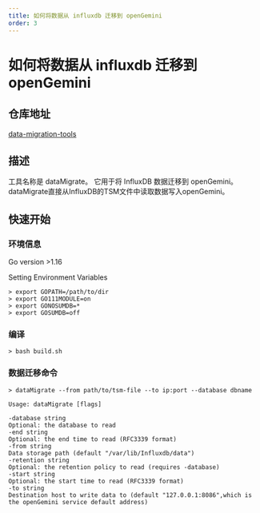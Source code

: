 ```yaml
---
title: 如何将数据从 influxdb 迁移到 openGemini
order: 3
---
```


# 如何将数据从 influxdb 迁移到 openGemini

## 仓库地址

[data-migration-tools](https://github.com/openGemini/data-migration-tools)

## 描述
工具名称是 dataMigrate。 它用于将 InfluxDB 数据迁移到 openGemini。
dataMigrate直接从InfluxDB的TSM文件中读取数据写入openGemini。

## 快速开始

### 环境信息
Go version >1.16

Setting Environment Variables
```
> export GOPATH=/path/to/dir
> export GO111MODULE=on
> export GONOSUMDB=*
> export GOSUMDB=off
```

### 编译
```
> bash build.sh
```

### 数据迁移命令
```
> dataMigrate --from path/to/tsm-file --to ip:port --database dbname
```

```
Usage: dataMigrate [flags]

-database string
Optional: the database to read
-end string
Optional: the end time to read (RFC3339 format)
-from string
Data storage path (default "/var/lib/Influxdb/data")
-retention string
Optional: the retention policy to read (requires -database)
-start string
Optional: the start time to read (RFC3339 format)
-to string
Destination host to write data to (default "127.0.0.1:8086",which is the openGemini service default address)
```